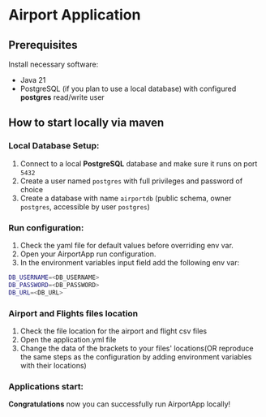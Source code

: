 Airport Application
======

Prerequisites
----

Install necessary software:

* Java 21
* PostgreSQL (if you plan to use a local database) with configured **postgres** read/write user

## How to start locally via maven

### Local Database Setup:
1. Connect to a local **PostgreSQL** database and make sure it runs on port `5432`
2. Create a user named `postgres` with full privileges and password of choice
3. Create a database with name `airportdb` (public schema, owner `postgres`, accessible by user `postgres`)


### Run configuration:
1. Check the yaml file for default values before overriding env var.
2. Open your AirportApp run configuration.
3. In the environment variables input field add the following env var:
```bash
DB_USERNAME=<DB_USERNAME>
DB_PASSWORD=<DB_PASSWORD>
DB_URL=<DB_URL>
```

### Airport and Flights files location
1. Check the file location for the airport and flight csv files
2. Open the application.yml file
3. Change the data of the brackets to your files' locations(OR reproduce the same steps as the 
configuration by adding environment variables with their locations)


### Applications start:
**Congratulations** now you can successfully run AirportApp locally!
